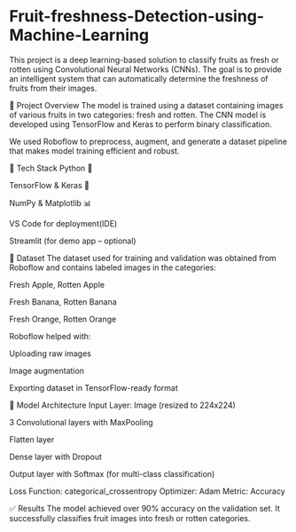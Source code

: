 # Fruit-freshness-Detection-using-Machine-Learning
This project is a deep learning-based solution to classify fruits as fresh or rotten using Convolutional Neural Networks (CNNs). The goal is to provide an intelligent system that can automatically determine the freshness of fruits from their images.

📌 Project Overview
The model is trained using a dataset containing images of various fruits in two categories: fresh and rotten. The CNN model is developed using TensorFlow and Keras to perform binary classification.

We used Roboflow to preprocess, augment, and generate a dataset pipeline that makes model training efficient and robust.

🧠 Tech Stack
Python 🐍

TensorFlow & Keras 🧠

NumPy & Matplotlib 📊

VS Code for deployment(IDE)

Streamlit (for demo app – optional)

📂 Dataset
The dataset used for training and validation was obtained from Roboflow and contains labeled images in the categories:

Fresh Apple, Rotten Apple

Fresh Banana, Rotten Banana

Fresh Orange, Rotten Orange

Roboflow helped with:

Uploading raw images

Image augmentation

Exporting dataset in TensorFlow-ready format

🧪 Model Architecture
Input Layer: Image (resized to 224x224)

3 Convolutional layers with MaxPooling

Flatten layer

Dense layer with Dropout

Output layer with Softmax (for multi-class classification)

Loss Function: categorical_crossentropy
Optimizer: Adam
Metric: Accuracy

✅ Results
The model achieved over 90% accuracy on the validation set. It successfully classifies fruit images into fresh or rotten categories.
